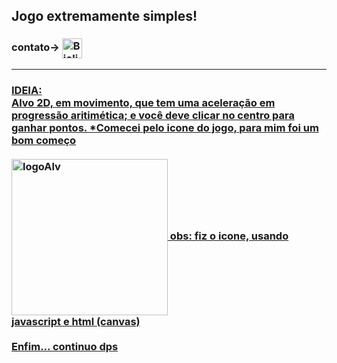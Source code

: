 ## Jogo extremamente simples!
<h3>contato->
<a target="Biolinky" href="https://biolinky.co/guilhermebini">
  <img align="center" alt="Biolinky" width="32px" src="https://image.flaticon.com/icons/png/512/46/46646.png"></h2> <hr>
<h3>
IDEIA:
<br>Alvo 2D, em movimento, que tem uma aceleração em progressão aritimética; e você deve clicar no centro para ganhar pontos.
*Comecei pelo icone do jogo, para mim foi um bom começo<br><br>
 <img align="center" alt="logoAlv" width="250px" src="https://i.ibb.co/Wv9rSYF/Alvaro-icon.png">
            obs: fiz o icone, usando javascript e html (canvas) 
<br><br>
Enfim... continuo dps
